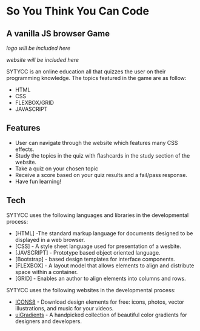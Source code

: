 # So You Think You Can Code
## A vanilla JS browser Game

*logo will be included here*


*website will be included here*

SYTYCC is an online education all that quizzes the user on their programming knowledge. The topics featured in the game are as follow:

- HTML
- CSS
- FLEXBOX/GRID
- JAVASCRIPT

## Features

- User can navigate through the website which features many CSS effects.
- Study the topics in the quiz with flashcards in the study section of the website. 
- Take a quiz on your chosen topic
- Receive a score based on your quiz results and a fail/pass response.
- Have fun learning!

## Tech

SYTYCC uses the following languages and libraries in the developmental process:

- [HTML] -The standard markup language for documents designed to be displayed in a web browser. 
- [CSS] - A style sheet language used for presentation of a wesbite.
- [JAVSCRIPT] - Prototype based object oriented language.
- [Bootstrap] - based design templates for interface components.
- [FLEXBOX] -  A layout model that allows elements to align and distribute space within a container. 
- [GRID] - Enables an author to align elements into columns and rows.

SYTYCC uses the following websites in the developmental process:
- [ICONS8](https://icons8.com/) - Download design elements for free: icons, photos, vector illustrations, and music for your videos.
- [uiGradients](https://uigradients.com/#Venice) - A handpicked collection of beautiful color gradients for designers and developers​.